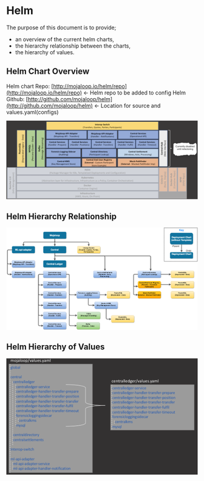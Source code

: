 # Helm

The purpose of this document is to provide;

* an overview of the current helm charts,
* the hierarchy relationship between the charts,
* the hierarchy of values.

## Helm Chart Overview

Helm chart Repo: [http://mojaloop.io/helm/repo](http://mojaloop.io/helm/repo) &lt;- Helm repo to be added to config Helm Github: [http://github.com/mojaloop/helm](http://github.com/mojaloop/helm) &lt;- Location for source and values.yaml\(configs\)

![Mojaloop Helm - Chart Overview](../assets/Diagrams/helm/helmchartoverview.png)

## Helm Hierarchy Relationship

![Mojaloop Helm - Hierarchy Relationship](../assets/Diagrams/helm/HelmHierarchyRelationship.png)

## Helm Hierarchy of Values

![Mojaloop Helm - Hierarchy of Values](../assets/Diagrams/helm/helmhierarchyvalues.png)
